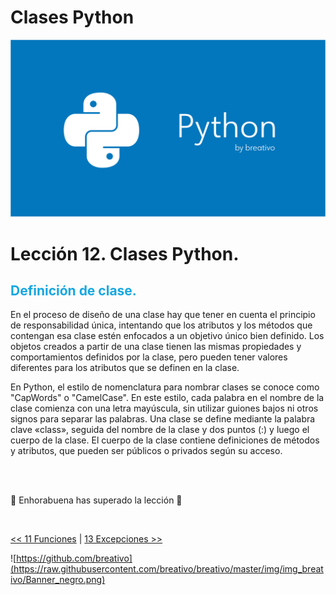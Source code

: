 # Clases Python

![Variables Python](https://github.com/breativo/Python_by_breativo/blob/master/img/Banner_Python_by_breativo.png?raw=true)

# Lección 12. Clases Python.

<h2 style="color:#15A7E1">Definición de clase.</h2>
En el proceso de diseño de una clase hay que tener en cuenta el principio de responsabilidad única, intentando que los atributos y los métodos que contengan esa clase estén enfocados a un objetivo único bien definido. Los objetos creados a partir de una clase tienen las mismas propiedades y comportamientos definidos por la clase, pero pueden tener valores diferentes para los atributos que se definen en la clase.

En Python, el estilo de nomenclatura para nombrar clases se conoce como "CapWords" o "CamelCase". En este estilo, cada palabra en el nombre de la clase comienza con una letra mayúscula, sin utilizar guiones bajos ni otros signos para separar las palabras. Una clase se define mediante la palabra clave «class», seguida del nombre de la clase y dos puntos (:) y luego el cuerpo de la clase. El cuerpo de la clase contiene definiciones de métodos y atributos, que pueden ser públicos o privados según su acceso.



</br>
</br>

🎉 Enhorabuena has superado la lección 🎉

</br>

[<< 11 Funciones](../11_Funciones_Python) | [13 Excepciones >>](../13_Excepciones_Python)

![https://github.com/breativo](https://raw.githubusercontent.com/breativo/breativo/master/img/img_breativo/Banner_negro.png)


